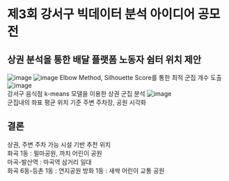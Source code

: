 # 제3회 강서구 빅데이터 분석 아이디어 공모전
## 상권 분석을 통한 배달 플랫폼 노동자 쉼터 위치 제안  
![image](https://github.com/Kimwonjoon/Rider_shelter_location_recommendation/assets/96778880/2b44a0bd-f156-4b6c-b8f8-86701a6f3ea6) ![image](https://github.com/Kimwonjoon/Rider_shelter_location_recommendation/assets/96778880/c67e8152-12e6-4a23-bf49-d9c172eb7795)
Elbow Method, Silhouette Score를 통한 최적 군집 개수 도출  
![image](https://github.com/Kimwonjoon/Rider_shelter_location_recommendation/assets/96778880/247a52cf-fe17-43c4-901b-6614d01181f5)  
강서구 음식점 k-means 모델을 이용한 상권 군집 분석
![image](https://github.com/Kimwonjoon/Rider_shelter_location_recommendation/assets/96778880/639044d3-0c31-4ab4-ac14-c8f1142dd785)  
군집내의 좌표 평균 위치 기준 주변 주차장, 공원 시각화  
## 결론
상권, 주변 주차 가능 시설 기반 추천 위치  
화곡 1동 : 필마공원, 까치 어린이 공원  
마곡-발산역 : 마곡역 삼거리 일대  
화곡 6동-등촌 1동 : 연지공원
방화 1동 : 새싹 어린이 교통 공원
